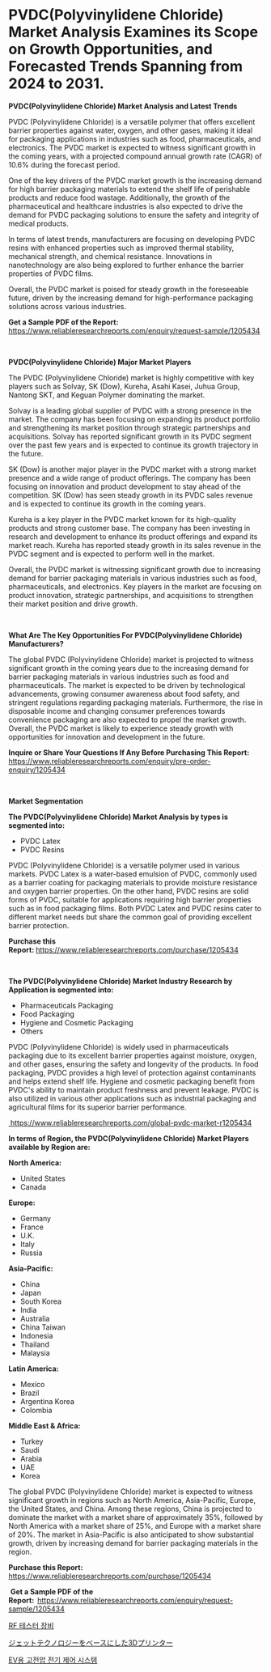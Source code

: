 <p><h1>PVDC(Polyvinylidene Chloride) Market Analysis Examines its Scope on Growth Opportunities, and Forecasted Trends Spanning from 2024 to 2031.</h1></p><p><strong>PVDC(Polyvinylidene Chloride) Market Analysis and Latest Trends</strong></p>
<p><p>PVDC (Polyvinylidene Chloride) is a versatile polymer that offers excellent barrier properties against water, oxygen, and other gases, making it ideal for packaging applications in industries such as food, pharmaceuticals, and electronics. The PVDC market is expected to witness significant growth in the coming years, with a projected compound annual growth rate (CAGR) of 10.6% during the forecast period.</p><p>One of the key drivers of the PVDC market growth is the increasing demand for high barrier packaging materials to extend the shelf life of perishable products and reduce food wastage. Additionally, the growth of the pharmaceutical and healthcare industries is also expected to drive the demand for PVDC packaging solutions to ensure the safety and integrity of medical products.</p><p>In terms of latest trends, manufacturers are focusing on developing PVDC resins with enhanced properties such as improved thermal stability, mechanical strength, and chemical resistance. Innovations in nanotechnology are also being explored to further enhance the barrier properties of PVDC films.</p><p>Overall, the PVDC market is poised for steady growth in the foreseeable future, driven by the increasing demand for high-performance packaging solutions across various industries.</p></p>
<p><strong>Get a Sample PDF of the Report:&nbsp;</strong> <a href="https://www.reliableresearchreports.com/enquiry/request-sample/1205434">https://www.reliableresearchreports.com/enquiry/request-sample/1205434</a></p>
<p>&nbsp;</p>
<p><strong>PVDC(Polyvinylidene Chloride) Major Market Players</strong></p>
<p><p>The PVDC (Polyvinylidene Chloride) market is highly competitive with key players such as Solvay, SK (Dow), Kureha, Asahi Kasei, Juhua Group, Nantong SKT, and Keguan Polymer dominating the market. </p><p>Solvay is a leading global supplier of PVDC with a strong presence in the market. The company has been focusing on expanding its product portfolio and strengthening its market position through strategic partnerships and acquisitions. Solvay has reported significant growth in its PVDC segment over the past few years and is expected to continue its growth trajectory in the future.</p><p>SK (Dow) is another major player in the PVDC market with a strong market presence and a wide range of product offerings. The company has been focusing on innovation and product development to stay ahead of the competition. SK (Dow) has seen steady growth in its PVDC sales revenue and is expected to continue its growth in the coming years.</p><p>Kureha is a key player in the PVDC market known for its high-quality products and strong customer base. The company has been investing in research and development to enhance its product offerings and expand its market reach. Kureha has reported steady growth in its sales revenue in the PVDC segment and is expected to perform well in the market.</p><p>Overall, the PVDC market is witnessing significant growth due to increasing demand for barrier packaging materials in various industries such as food, pharmaceuticals, and electronics. Key players in the market are focusing on product innovation, strategic partnerships, and acquisitions to strengthen their market position and drive growth.</p></p>
<p>&nbsp;</p>
<p><strong>What Are The Key Opportunities For PVDC(Polyvinylidene Chloride) Manufacturers?</strong></p>
<p><p>The global PVDC (Polyvinylidene Chloride) market is projected to witness significant growth in the coming years due to the increasing demand for barrier packaging materials in various industries such as food and pharmaceuticals. The market is expected to be driven by technological advancements, growing consumer awareness about food safety, and stringent regulations regarding packaging materials. Furthermore, the rise in disposable income and changing consumer preferences towards convenience packaging are also expected to propel the market growth. Overall, the PVDC market is likely to experience steady growth with opportunities for innovation and development in the future.</p></p>
<p><strong>Inquire or Share Your Questions If Any Before Purchasing This Report:</strong> <a href="https://www.reliableresearchreports.com/enquiry/pre-order-enquiry/1205434">https://www.reliableresearchreports.com/enquiry/pre-order-enquiry/1205434</a></p>
<p>&nbsp;</p>
<p><strong>Market Segmentation</strong></p>
<p><strong>The PVDC(Polyvinylidene Chloride) Market Analysis by types is segmented into:</strong></p>
<p><ul><li>PVDC Latex</li><li>PVDC Resins</li></ul></p>
<p><p>PVDC (Polyvinylidene Chloride) is a versatile polymer used in various markets. PVDC Latex is a water-based emulsion of PVDC, commonly used as a barrier coating for packaging materials to provide moisture resistance and oxygen barrier properties. On the other hand, PVDC resins are solid forms of PVDC, suitable for applications requiring high barrier properties such as in food packaging films. Both PVDC Latex and PVDC resins cater to different market needs but share the common goal of providing excellent barrier protection.</p></p>
<p><strong>Purchase this Report:&nbsp;</strong><a href="https://www.reliableresearchreports.com/purchase/1205434">https://www.reliableresearchreports.com/purchase/1205434</a></p>
<p>&nbsp;</p>
<p><strong>The PVDC(Polyvinylidene Chloride) Market Industry Research by Application is segmented into:</strong></p>
<p><ul><li>Pharmaceuticals Packaging</li><li>Food Packaging</li><li>Hygiene and Cosmetic Packaging</li><li>Others</li></ul></p>
<p><p>PVDC (Polyvinylidene Chloride) is widely used in pharmaceuticals packaging due to its excellent barrier properties against moisture, oxygen, and other gases, ensuring the safety and longevity of the products. In food packaging, PVDC provides a high level of protection against contaminants and helps extend shelf life. Hygiene and cosmetic packaging benefit from PVDC's ability to maintain product freshness and prevent leakage. PVDC is also utilized in various other applications such as industrial packaging and agricultural films for its superior barrier performance.</p></p>
<p><a href="https://www.reliableresearchreports.com/global-pvdc-market-r1205434">&nbsp;https://www.reliableresearchreports.com/global-pvdc-market-r1205434</a></p>
<p><strong>In terms of Region, the PVDC(Polyvinylidene Chloride) Market Players available by Region are:</strong></p>
<p>
    <p> <strong> North America: </strong>
        <ul>
            <li>United States</li>
            <li>Canada</li>
        </ul>
        </p> 
    <p> <strong> Europe: </strong>
        <ul>
            <li>Germany</li>
            <li>France</li>
            <li>U.K.</li>
            <li>Italy</li>
            <li>Russia</li>
        </ul>
        </p> 
    <p> <strong> Asia-Pacific: </strong>
        <ul>
            <li>China</li>
            <li>Japan</li>
            <li>South Korea</li>
            <li>India</li>
            <li>Australia</li>
            <li>China Taiwan</li>
            <li>Indonesia</li>
            <li>Thailand</li>
            <li>Malaysia</li>
        </ul>
        </p> 
    <p> <strong> Latin America: </strong>
        <ul>
            <li>Mexico</li>
            <li>Brazil</li>
            <li>Argentina Korea</li>
            <li>Colombia</li>
        </ul>
        </p> 
    <p> <strong> Middle East & Africa: </strong>
        <ul>
            <li>Turkey</li>
            <li>Saudi</li>
            <li>Arabia</li>
            <li>UAE</li>
            <li>Korea</li>
        </ul>
    </p>
    </p>
<p><p>The global PVDC (Polyvinylidene Chloride) market is expected to witness significant growth in regions such as North America, Asia-Pacific, Europe, the United States, and China. Among these regions, China is projected to dominate the market with a market share of approximately 35%, followed by North America with a market share of 25%, and Europe with a market share of 20%. The market in Asia-Pacific is also anticipated to show substantial growth, driven by increasing demand for barrier packaging materials in the region.</p></p>
<p><strong>Purchase this Report: </strong><a href="https://www.reliableresearchreports.com/purchase/1205434">https://www.reliableresearchreports.com/purchase/1205434</a></p>
<p>&nbsp;<strong>Get a Sample PDF of the Report:&nbsp;&nbsp;</strong><a href="https://www.reliableresearchreports.com/enquiry/request-sample/1205434">https://www.reliableresearchreports.com/enquiry/request-sample/1205434</a></p>
<p><strong></strong></p>
<p><p><a href="https://github.com/naiemislamrayan2/Market-Research-Report-List-1/blob/main/3441939106608.md">RF 테스터 장비</a></p><p><a href="https://github.com/KenyonJohns/Market-Research-Report-List-1/blob/main/1391364111561.md">ジェットテクノロジーをベースにした3Dプリンター</a></p><p><a href="https://github.com/puputanisa684/Market-Research-Report-List-1/blob/main/4407401106609.md">EV용 고전압 전기 제어 시스템</a></p></p>